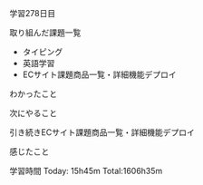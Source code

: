 学習278日目

取り組んだ課題一覧

- タイピング
- 英語学習
- ECサイト課題商品一覧・詳細機能デプロイ

わかったこと

次にやること

引き続きECサイト課題商品一覧・詳細機能デプロイ

感じたこと

学習時間 Today: 15h45m Total:1606h35m